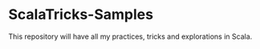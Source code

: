 # ScalaTricks-Samples
This repository will have all my practices, tricks and explorations in Scala.
